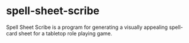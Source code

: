 # spell-sheet-scribe
Spell Sheet Scribe is a program for generating a visually appealing spell-card sheet
for a tabletop role playing game.
